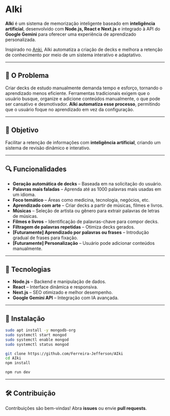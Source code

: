 # AIki

**AIki** é um sistema de memorização inteligente baseado em **inteligência artificial**, desenvolvido com **Node.js, React e Next.js** e integrado à API do **Google Gemini** para oferecer uma experiência de aprendizado personalizada.  

Inspirado no [Anki](https://github.com/ankitects/anki), AIki automatiza a criação de decks e melhora a retenção de conhecimento por meio de um sistema interativo e adaptativo.

---

## 🚨 O Problema  

Criar decks de estudo manualmente demanda tempo e esforço, tornando o aprendizado menos eficiente. Ferramentas tradicionais exigem que o usuário busque, organize e adicione conteúdos manualmente, o que pode ser cansativo e desmotivador. **AIki automatiza esse processo**, permitindo que o usuário foque no aprendizado em vez da configuração.

---

## 🎯 Objetivo  

Facilitar a retenção de informações com **inteligência artificial**, criando um sistema de revisão dinâmico e interativo.

---

## 🔍 Funcionalidades  

- **Geração automática de decks** – Baseada em na solicitação do usuário.  
- **Palavras mais faladas** – Aprenda até as 1000 palavras mais usadas em um idioma.  
- **Foco temático** – Áreas como medicina, tecnologia, negócios, etc.  
- **Aprendizado com arte** – Criar decks a partir de músicas, filmes e livros.  
- **Músicas** – Seleção de artista ou gênero para extrair palavras de letras de músicas.  
- **Filmes e livros** – Identificação de palavras-chave para compor decks.  
- **Filtragem de palavras repetidas** – Otimiza decks gerados.  
- **[Futuramente] Aprendizado por palavras ou frases** – Introdução gradual de frases para fixação.  
- **[Futuramente] Personalização** – Usuário pode adicionar conteúdos manualmente.  

---

## 🚀 Tecnologias  

- **Node.js** – Backend e manipulação de dados.  
- **React** – Interface dinâmica e responsiva.  
- **Next.js** – SEO otimizado e melhor desempenho.  
- **Google Gemini API** – Integração com IA avançada.  

---

## 📌 Instalação  

```bash
sudo apt install -y mongodb-org
sudo systemctl start mongod
sudo systemctl enable mongod
sudo systemctl status mongod
```

```bash
git clone https://github.com/Ferreira-Jefferson/AIki
cd AIki
npm install

npm run dev
```

---

## 🛠 Contribuição  

Contribuições são bem-vindas! Abra **issues** ou envie **pull requests**.  

